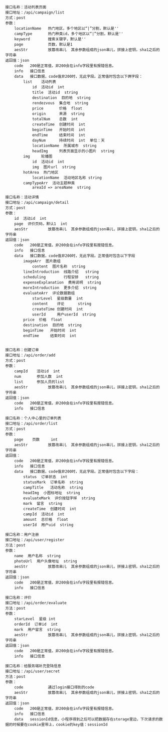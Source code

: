 	接口名称：活动列表页面
	接口地址：/api/campaign/list
	方式：post
	参数：
	    locationName   热门地区，多个地区以“|”分割，默认是''
	    campType       热门种类id，多个地区以“|”分割，默认是''
	    keyword        搜索关键字，默认是''
	    page           页数，默认是1
	    aesStr         放篡改串儿  其余参数组成的json串儿，拼接上密钥，sha1之后的字符串
	返回值：json
	    code   200是正常值，非200会在info字段里有报错信息。
	    info   接口信息
	    data   接口数据，code值非200时，无此字段。正常值时包含以下俩字段：
	        list    活动列表
	            id  活动id  int
	            title  活动id  string
	            destination  目的地  string
	            rendezvous  集合地  string
	            price       价格  float
	            origin      来源  string
	            totalNum    总数  int
	            createTime  创建时间  int
	            beginTime   开始时间  int
	            endTime     结束时间  int
	            dayNum      持续时间  int  单位：天
	            locationName  所属城市  string
	            headImg     列表页面显示的小图片  string
	        img     轮播图
	            id  活动id  int
	            img  图片url  string
	        hotArea  热门地区
	            locationName  活动地区名称 string
	        campTypeArr  活动主题种类
	            areaId => areaName  string
	            
	接口名称：活动详情
	接口地址：/api/campaign/detail
	方式：post
	参数：
	    id  活动id  int
	    page  评价页码，默认1  int
	    aesStr         放篡改串儿  其余参数组成的json串儿，拼接上密钥，sha1之后的字符串
	返回值：json
	    code   200是正常值，非200会在info字段里有报错信息。
	    info   接口信息
	    data   接口数据，code值非200时，无此字段。正常值时包含以下字段
	        imageArr  图片数组 
	            content  图片名称  string
	        lineIntroduction  线路介绍   string
	        scheduling        行程安排   string
	        expenseExplanation  费用说明  string
	        moreIntroduction  更多介绍  string
	        evaluateArr  评论数据数组
	            starLevel  星级数量  int
	            content    评论      string
	            createTime 创建时间  int
	            userId     用户userId  string
	        price  价格  float
	        destination  目的地  string
	        beginTime   开始时间  int
	        endTime     结束时间  int

	        
	接口名称：创建订单
	接口地址：/api/order/add
	方式：post
	参数：
	    campId    活动id  int
	    num       参加人数  int
	    list      参加人员的list  
	    aesStr         放篡改串儿  其余参数组成的json串儿，拼接上密钥，sha1之后的字符串
	返回值：json
	    code   200是正常值，非200会在info字段里有报错信息。
	    info   接口信息     
	
	接口名称：个人中心里的订单列表
	接口地址：/api/order/list
	方式：post
	参数：
	    page    页数     int
	    aesStr         放篡改串儿  其余参数组成的json串儿，拼接上密钥，sha1之后的字符串
	返回值：
	    code   200是正常值，非200会在info字段里有报错信息。
	    info   接口信息
	    data   接口数据，code值非200时，无此字段。正常值时包含以下字段：
	        status  订单状态  int
	        statusMark  订单名称  string
	        campTitle   活动名称  string
	        headImg  小图标地址  string
	        evaluateMark  评价按钮字样  string
	        mark  留言  string
	        createTime  创建时间  int
	        campId  活动id  int
	        amount  总价格  float
	        userId  用户uid  string
	
	接口名称：用户注册
	接口地址：/api/user/register
	方法：post
	参数：
	    name  用户名称  string
	    photoUrl  用户头像地址  string
	    aesStr         放篡改串儿  其余参数组成的json串儿，拼接上密钥，sha1之后的字符串
	返回值：json
	    code   200是正常值，非200会在info字段里有报错信息。
	    info   接口信息
	
	接口名称：评价
	接口地址：/api/order/evaluate
	方法：post
	参数：
	    starLevel  星级 int
	    orderId  订单id  int
	    mark  用户留言  string
	    aesStr         放篡改串儿  其余参数组成的json串儿，拼接上密钥，sha1之后的字符串
	返回值：json
	    code   200是正常值，非200会在info字段里有报错信息。
	    info   接口信息
	    
	接口名称：给服务端补充登陆信息
	接口地址：/api/user/secret
	方法：post
	参数：
	    code           通过login接口得到的code
	    aesStr         放篡改串儿  其余参数组成的json串儿，拼接上密钥，sha1之后的字符串
	返回值：json
	    code   200是正常值，非200会在info字段里有报错信息。
	    info   接口信息
	    data   sessionId信息，小程序得到之后可以把数据存在storage里边，下次请求的数据的时候要在cookie里带上，cookie的key值：sessionId